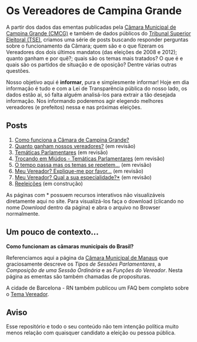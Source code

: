 # Os Vereadores de Campina Grande

A partir dos dados das ementas publicadas pela [Câmara Municipal de Campina Grande (CMCG)](https://www.campinagrande.pb.leg.br/) e também de dados públicos do [Tribunal Superior Eleitoral (TSE)](http://www.tse.jus.br/eleicoes/estatisticas/repositorio-de-dados-eleitorais), criamos uma série de posts buscando responder perguntas sobre o funcionamento da Câmara; quem são e o que fizeram os Vereadores dos dois últimos mandatos (das eleições de 2008 e 2012); quanto ganham e por quê?; quais são os temas mais tratados? O que é e quais são os partidos de situação e de oposição? Dentre várias outras questões. 

Nosso objetivo aqui é **informar**, pura e simplesmente informar! Hoje em dia informação é tudo e com a Lei de Transparência pública do nosso lado, os dados estão ai, só falta alguém analisá-los para extrair a tão desejada informação. Nos informando poderemos agir elegendo melhores vereadores (e prefeitos) nessa e nas próximas eleições. 

## Posts
1. [Como funciona a Câmara de Campina Grande?](insights/como_funciona.md) 
2. [Quanto ganham nossos vereadores?](insights/quanto_ganham.md) (em revisão)
3. [Temáticas Parlamentares](insights/tematicas_parlamentares.md) (em revisão)
4. [Trocando em Miúdos - Temáticas Parlamentares](insights/temas_emdetalhes.md) (em revisão)
5. [O tempo passa mas os temas se repetem...](insights/temas_no_tempo.md) (em revisão)
6. [Meu Vereador? Explique-me por favor...](insights/vereador_expliqueme.md) (em revisão)
7. [Meu Vereador? Qual a sua especialidade?*](insights/vereador_qualespecialidade.html) (em revisão)
8. [Reeleições](insights/reeleicoes.md) (em construção)

As páginas com * possuem recursos interativos não visualizáveis diretamente aqui no site. Para visualizá-los faça o download (clicando no nome *Download* dentro da página) e abra o arquivo no Browser normalmente.
 
## Um pouco de contexto...

**Como funcionam as câmaras municipais do Brasil?**

Referenciamos aqui a página da [Câmara Municipal de Manaus](http://www.cmm.am.gov.br/camara-municipal-de-manaus/a-camara/como-funciona/) que graciosamente descreve os *Tipos de Sessões Parlamentares*, a *Composição de uma Sessão Ordinária* e as *Funções do Vereador*. Nesta página as ementas são também chamadas de proposituras.

A cidade de Barcelona - RN também publicou um FAQ bem completo sobre o [Tema Vereador](http://www.barcelona.educ.ufrn.br/vereador.htm).

## Aviso
Esse repositório e todo o seu conteúdo não tem intenção política muito menos relação com quaisquer candidato a eleição ou pessoa pública.
